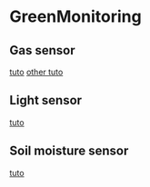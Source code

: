 # GreenMonitoring

## Gas sensor
[tuto](http://www.knight-of-pi.org/digital-sensors-and-the-raspberry-pi-with-the-smoke-detector-mq-x-as-example/)
[other tuto](http://untitled.es/sensor-gas-mq7-raspberry-pi2/)

## Light sensor
[tuto](https://pimylifeup.com/raspberry-pi-light-sensor/)

## Soil moisture sensor
[tuto](https://www.instructables.com/id/Soil-Moisture-Sensor-Raspberry-Pi/)